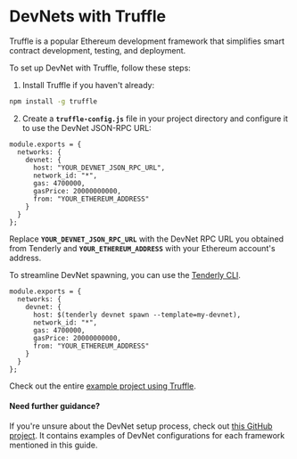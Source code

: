 # DevNets with Truffle

Truffle is a popular Ethereum development framework that simplifies smart contract development, testing, and deployment.

To set up DevNet with Truffle, follow these steps:

1. Install Truffle if you haven't already:

```bash
npm install -g truffle
```

2. Create a **`truffle-config.js`** file in your project directory and configure it to use the DevNet JSON-RPC URL:

```tsx
module.exports = {
  networks: {
    devnet: {
      host: "YOUR_DEVNET_JSON_RPC_URL",
      network_id: "*",
      gas: 4700000,
      gasPrice: 20000000000,
      from: "YOUR_ETHEREUM_ADDRESS"
    }
  }
};
```

Replace **`YOUR_DEVNET_JSON_RPC_URL`** with the DevNet RPC URL you obtained from Tenderly and **`YOUR_ETHEREUM_ADDRESS`** with your Ethereum account's address.

To streamline DevNet spawning, you can use the [Tenderly CLI](https://github.com/Tenderly/tenderly-cli).

```tsx
module.exports = {
  networks: {
    devnet: {
      host: $(tenderly devnet spawn --template=my-devnet),
      network_id: "*",
      gas: 4700000,
      gasPrice: 20000000000,
      from: "YOUR_ETHEREUM_ADDRESS"
    }
  }
};
```

Check out the entire [example project using Truffle](https://github.com/Tenderly/devnet-examples/tree/main/local-development/truffle-setup).

#### **Need further guidance?**

If you're unsure about the DevNet setup process, check out [this GitHub project](https://github.com/Tenderly/devnet-examples). It contains examples of DevNet configurations for each framework mentioned in this guide.

